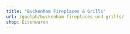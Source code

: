 ```yaml
---
title: "Buckenham Fireplaces & Grills"
url: /guelph/buckenham-fireplaces-und-grills/
shop: Eisenwaren
---
```

